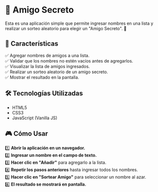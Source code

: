 # 🎁 Amigo Secreto

Esta es una aplicación simple que permite ingresar nombres en una lista y realizar un sorteo aleatorio para elegir un "Amigo Secreto". 🚀

## 📌 Características

✅ Agregar nombres de amigos a una lista.  
✅ Validar que los nombres no estén vacíos antes de agregarlos.  
✅ Visualizar la lista de amigos ingresados.  
✅ Realizar un sorteo aleatorio de un amigo secreto.  
✅ Mostrar el resultado en la pantalla.

## 🛠️ Tecnologías Utilizadas

- HTML5
- CSS3
- JavaScript (Vanilla JS)

## 🎮 Cómo Usar

1️⃣ **Abrir la aplicación en un navegador.**  
2️⃣ **Ingresar un nombre en el campo de texto.**  
3️⃣ **Hacer clic en "Añadir"** para agregarlo a la lista.  
4️⃣ **Repetir los pasos anteriores** hasta ingresar todos los nombres.  
5️⃣ **Hacer clic en "Sortear Amigo"** para seleccionar un nombre al azar.  
6️⃣ **El resultado se mostrará en pantalla.**
